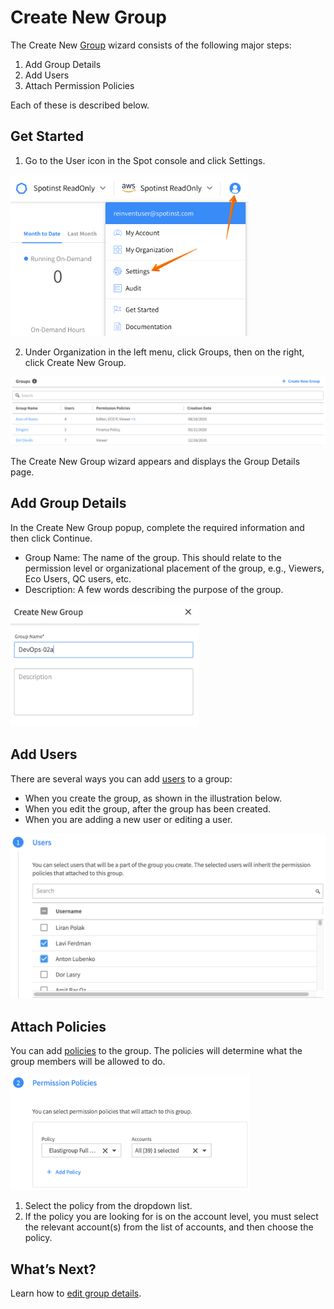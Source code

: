 <meta name="robots" content="noindex">

# Create New Group

The Create New [Group](administration/groups/) wizard consists of the following major steps:
1. Add Group Details
2. Add Users
3. Attach Permission Policies

Each of these is described below.

## Get Started

1. Go to the User icon in the Spot console and click Settings.

<img src="/administration/_media/create-new-user-01.png" width="381" height="258" />

2. Under Organization in the left menu, click Groups, then on the right, click Create New Group.

<img src="/administration/_media/create-new-group-01.png" />

The Create New Group wizard appears and displays the Group Details page.

## Add Group Details

In the Create New Group popup, complete the required information and then click Continue.
- Group Name: The name of the group. This should relate to the permission level or organizational placement of the group, e.g., Viewers, Eco Users, QC users, etc.
- Description: A few words describing the purpose of the group.

<img src="/administration/_media/create-new-group-02.png" width="302" height="197" />

## Add Users

There are several ways you can add [users]() to a group:
- When you create the group, as shown in the illustration below.
- When you edit the group, after the group has been created.
- When you are adding a new user or editing a user.

<img src="/administration/_media/create-new-group-03.png" />

## Attach Policies

You can add [policies]() to the group. The policies will determine what the group members will be allowed to do.

<img src="/administration/_media/create-new-group-04.png" width="383" height="183" />

1. Select the policy from the dropdown list.
2. If the policy you are looking for is on the account level, you must select the relevant account(s) from the list of accounts, and then choose the policy.

## What’s Next?

Learn how to [edit group details](administration/groups/edit-group-details).
